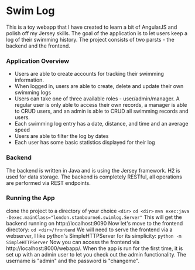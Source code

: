 # Swim Log
This is a toy webapp that I have created to learn a bit of AngularJS and polish off my Jersey skills. The goal of the application is to let users keep a log of their swimming history. The project consists of two parsts - the backend and the frontend.

### Application Overview
 - Users are able to create accounts for tracking their swimming information.
 - When logged in, users are able to create, delete and update their own swimming logs
 - Users can take one of three available roles - user/admin/manager. A regular user is only able to access their own records, a manager is able to CRUD users, and an admin is able to CRUD all swimming records and users.
 - Each swimming log entry has a date, distance, and time and an average speed
 - Users are able to filter the log by dates
 - Each user has some basic statistics displayed for their log

### Backend
The backend is written in Java and is using the Jersey framework. H2 is used for data storage. The backend is completely RESTful, all operations are performed via REST endpoints.

### Running the App
clone the project to a directory of your choice `<dir>`
`cd <dir>`
`mvn exec:java -Dexec.mainClass="london.stambourne6.swimlog.Server"`
This will get the backend running on http://localhost:9090
Now let's move to the frontend directory:
`cd <dir>/frontend`
We will need to serve the frontend via a webserver, I like python's SimpleHTTPServer for its simplicity:
`python -m SimpleHTTPServer`
Now you can access the frontend via http://localhost:8000/webapp/. When the app is run for the first time, it is set up with an admin user to let you check out the admin functionality. The username is "admin" and the password is "changeme".
